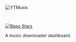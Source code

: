 ![YTMusic](https://github.com/itzTheMeow/YTMusic/blob/main/ytm-header.png?raw=true)

<br />

[![Repo Stars](https://img.shields.io/github/stars/itzTheMeow/YTMusic?style=flat-square&label=Stars&color=661ae6)](https://github.com/itzTheMeow/YTMusic)

A music downloader dashboard.
